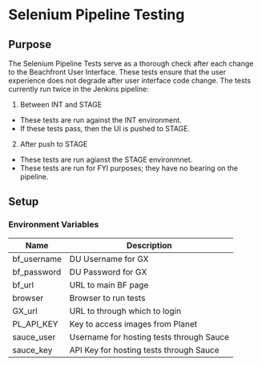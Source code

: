 # Selenium Pipeline Testing

## Purpose
The Selenium Pipeline Tests serve as a thorough check after each change to the Beachfront User Interface.  These tests ensure that the user experience does not degrade after user interface code change.
The tests currently run twice in the Jenkins pipeline:
1. Between INT and STAGE
  * These tests are run against the INT environment.
  * If these tests pass, then the UI is pushed to STAGE.
2. After push to STAGE
  * These tests are run agianst the STAGE environmnet.
  * These tests are run for FYI purposes; they have no bearing on the pipeline.

## Setup

### Environment Variables
|	Name		|	Description								|
|	----		|	-----------								|
|	bf_username	|	DU Username for GX						|
|	bf_password	|	DU Password for GX						|
|	bf_url		|	URL to main BF page 					|
|	browser		|	Browser to run tests					|
|	GX_url		|	URL to through which to login			|
|	PL_API_KEY	|	Key to access images from Planet		|
|	sauce_user	|	Username for hosting tests through Sauce|
|	sauce_key	|	API Key for hosting tests through Sauce	|
